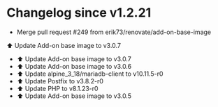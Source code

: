 # Changelog since v1.2.21
- Merge pull request #249 from erik73/renovate/add-on-base-image

⬆️ Update Add-on base image to v3.0.7 
- ⬆️ Update Add-on base image to v3.0.7 
- ⬆️ Update Add-on base image to v3.0.6 
- ⬆️ Update alpine_3_18/mariadb-client to v10.11.5-r0 
- ⬆️ Update Postfix to v3.8.2-r0 
- ⬆️ Update PHP to v8.1.23-r0 
- ⬆️ Update Add-on base image to v3.0.5 
